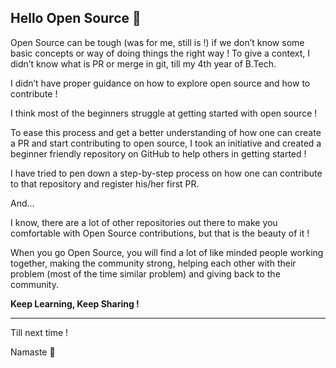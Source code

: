 ## Hello Open Source 👋

Open Source can be tough (was for me, still is !) if we don’t know some basic concepts or way of doing things the right way !
To give a context, I didn’t know what is PR or merge in git, till my 4th year of B.Tech.

I didn’t have proper guidance on how to explore open source and how to contribute !

I think most of the beginners struggle at getting started with open source !

To ease this process and get a better understanding of how one can create a PR and start contributing to open source, I took an initiative and created a beginner friendly repository on GitHub to help others in getting started !

I have tried to pen down a step-by-step process on how one can contribute to that repository and register his/her first PR.

And...

I know, there are a lot of other repositories out there to make you comfortable with Open Source contributions, but that is the beauty of it ! 

When you go Open Source, you will find a lot of like minded people working together, making the community strong, helping each other with their problem (most of the time similar problem) and giving back to the community.

**Keep Learning, Keep Sharing !**

---

Till next time !

Namaste 🙏